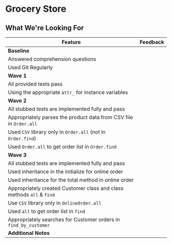 # Grocery Store
## What We're Looking For

|  Feature 	|   Feedback|
|---	|---	|
|  **Baseline** |   |
|   Answered comprehension questions	|   	|
|   Used Git Regularly	|   	|
|  **Wave 1** |   |
|   All provided tests pass | |
|   Using the appropriate `attr_` for instance variables |    |
|  **Wave 2** |   |
|   All stubbed tests are implemented fully and pass | |
|   Appropriately parses the product data from CSV file in `Order.all` |  |
|   Used `CSV` library only in `Order.all` (not in `Order.find`) |   |
|   Used `Order.all` to get order list in `Order.find`	|   	|
|  **Wave 3** |   |
|   All stubbed tests are implemented fully and pass |  |
|   Used inheritance in the initialize for online order |   	|
|   Used inheritance for the total method in online order |  |
|   Appropriately created Customer class and class methods `all` & `find` |  |
|   Use `CSV` library only in `OnlineOrder.all` |  |
|   Used `all` to get order list in `find` |  |
|   Appropriately searches for Customer orders in `find_by_customer`  |  |
|   **Additional Notes**	|   	|
